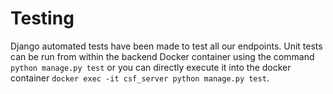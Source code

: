 # Testing

Django automated tests have been made to test all our endpoints. Unit tests can be run from within the backend Docker container using the command `python manage.py test` or you can directly execute it into the docker container `docker exec -it csf_server python manage.py test`.
